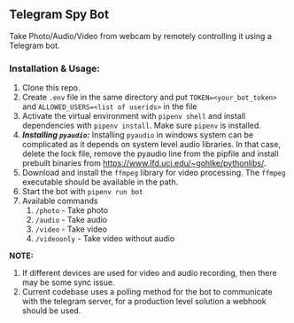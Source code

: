 ## Telegram Spy Bot

Take Photo/Audio/Video from webcam by remotely controlling it using a Telegram bot.


### Installation & Usage:
1. Clone this repo.
1. Create `.env` file in the same directory and put `TOKEN=<your_bot_token>` and `ALLOWED_USERS=<list of userids>` in the file
1. Activate the virtual environment with `pipenv shell` and install dependencies with `pipenv install`. Make sure `pipenv` is installed.
1. _**Installing `pyaudio`:**_ Installing `pyaudio` in windows system can be complicated as it depends on system level audio libraries. In that case, delete the lock file, remove the pyaudio line from the pipfile and install prebuilt binaries from https://www.lfd.uci.edu/~gohlke/pythonlibs/.
1. Download and install the `ffmpeg` library for video processing. The `ffmpeg` executable should be available in the path.
2. Start the bot with `pipenv run bot`
1. Available commands
    1. `/photo` - Take photo  
    2. `/audio` - Take audio  
    3. `/video` - Take video  
    4. `/videoonly` - Take video without audio  

**NOTE:**

1. If different devices are used for video and audio recording, then there may be some sync issue.  
1. Current codebase uses a polling method for the bot to communicate with the telegram server, for a production level solution a webhook should be used.

<!-- cut video with ffmpeg -->
<!-- ffmpeg -ss 00:01:00 -to 00:02:00  -i input.mp4 -c copy output.mp4 -->
